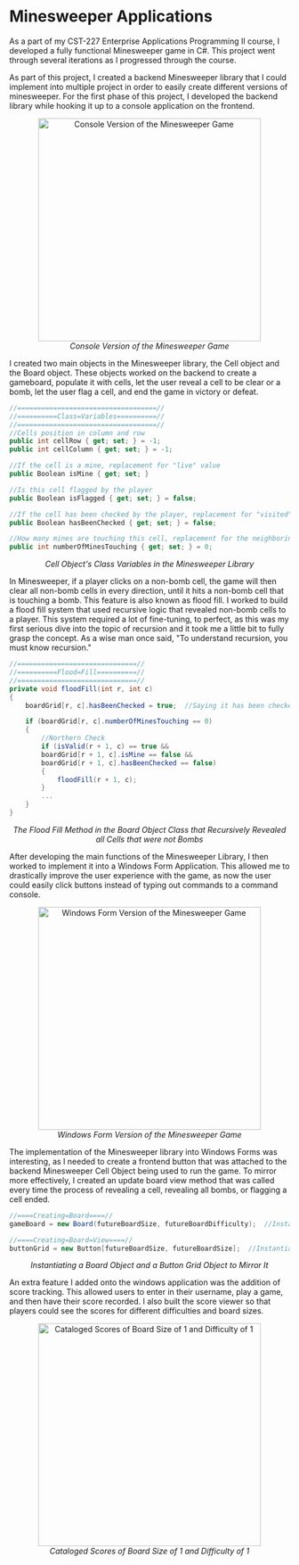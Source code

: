 # Minesweeper Applications
As a part of my CST-227 Enterprise Applications Programming II course, I developed a fully functional Minesweeper game in C#. This project went through several iterations as I progressed through the course. 

As part of this project, I created a backend Minesweeper library that I could implement into multiple project in order to easily create different versions of minesweeper. For the first phase of this project, I developed the backend library while hooking it up to a console application on the frontend. 
<p align="center">
  <img width="400" src="https://user-images.githubusercontent.com/101227901/160229317-81db4746-be6d-4569-a79e-bc485cd0d894.png" alt="Console Version of the Minesweeper Game">
  <br>
  <i>Console Version of the Minesweeper Game</i>
</p>


I created two main objects in the Minesweeper library, the Cell object and the Board object. These objects worked on the backend to create a gameboard, populate it with cells, let the user reveal a cell to be clear or a bomb, let the user flag a cell, and end the game in victory or defeat.
```csharp
//===================================//
//==========Class=Variables==========//
//===================================//
//Cells position in column and row
public int cellRow { get; set; } = -1;
public int cellColumn { get; set; } = -1;

//If the cell is a mine, replacement for "live" value
public Boolean isMine { get; set; }

//Is this cell flagged by the player
public Boolean isFlagged { get; set; } = false;

//If the cell has been checked by the player, replacement for "visited" value
public Boolean hasBeenChecked { get; set; } = false;

//How many mines are touching this cell, replacement for the neighboring "live" cells
public int numberOfMinesTouching { get; set; } = 0;
```
<p align="center">
<i>Cell Object's Class Variables in the Minesweeper Library</i>
</p>


In Minesweeper, if a player clicks on a non-bomb cell, the game will then clear all non-bomb cells in every direction, until it hits a non-bomb cell that is touching a bomb. This feature is also known as flood fill. I worked to build a flood fill system that used recursive logic that revealed non-bomb cells to a player. This system required a lot of fine-tuning, to perfect, as this was my first serious dive into the topic of recursion and it took me a little bit to fully grasp the concept. As a wise man once said, "To understand recursion, you must know recursion."
```csharp
//==============================//
//==========Flood=Fill==========//
//==============================//
private void floodFill(int r, int c)
{
	boardGrid[r, c].hasBeenChecked = true;  //Saying it has been checked

	if (boardGrid[r, c].numberOfMinesTouching == 0)
	{
		//Northern Check
		if (isValid(r + 1, c) == true &&
		boardGrid[r + 1, c].isMine == false &&
		boardGrid[r + 1, c].hasBeenChecked == false)
		{
			floodFill(r + 1, c);
		}
		...
	}
}
```
<p align="center">
  <i>The Flood Fill Method in the Board Object Class that Recursively Revealed all Cells that were not Bombs</i>
</p>

After developing the main functions of the Minesweeper Library, I then worked to implement it into a Windows Form Application. This allowed me to drastically improve the user experience with the game, as now the user could easily click buttons instead of typing out commands to a command console. 

<p align="center">
  <img width="400" src="https://user-images.githubusercontent.com/101227901/160229678-da920641-fe39-4a15-83b8-4fd02772309a.png" alt="Windows Form Version of the Minesweeper Game">
  <br>
  <i>Windows Form Version of the Minesweeper Game</i>
</p>

The implementation of the Minesweeper library into Windows Forms was interesting, as I needed to create a frontend button that was attached to the backend Minesweeper Cell Object being used to run the game. To mirror more effectively, I created an update board view method that was called every time the process of revealing a cell, revealing all bombs, or flagging a cell ended.
```csharp
//====Creating=Board====//
gameBoard = new Board(futureBoardSize, futureBoardDifficulty);  //Instantiating new board

//====Creating=Board=View====//
buttonGrid = new Button[futureBoardSize, futureBoardSize];  //Instantiating a new button grid
```
<p align="center">
  <i>Instantiating a Board Object and a Button Grid Object to Mirror It</i>
</p>


An extra feature I added onto the windows application was the addition of score tracking. This allowed users to enter in their username, play a game, and then have their score recorded. I also built the score viewer so that players could see the scores for different difficulties and board sizes.
<p align="center">
  <img width="400" src="https://user-images.githubusercontent.com/101227901/160229752-8d8ad8a1-94a4-46ae-bbcb-88a94fbba460.png" alt="Cataloged Scores of Board Size of 1 and Difficulty of 1">
  <br>
  <i>Cataloged Scores of Board Size of 1 and Difficulty of 1</i>
</p>
